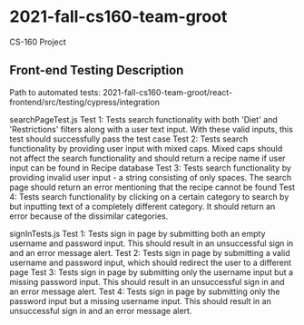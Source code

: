 # 2021-fall-cs160-team-groot
CS-160 Project


Front-end Testing Description 
-----------------------------
Path to automated tests: 2021-fall-cs160-team-groot/react-frontend/src/testing/cypress/integration

searchPageTest.js 
Test 1: Tests search functionality with both 'Diet' and 'Restrictions' filters along with a user text input. With these valid inputs, this test should successfully pass the test case
Test 2: Tests search functionality by providing user input with mixed caps. Mixed caps should not affect the search functionality and should return a recipe name if user input can be found in Recipe database
Test 3: Tests search functionality by providing invalid user input - a string consisting of only spaces. The search page should return an error mentioning that the recipe cannot be found
Test 4: Tests search functionality by clicking on a certain category to search by but inputting text of a completely different category. It should return an error because of the dissimilar categories. 

signInTests.js
Test 1: Tests sign in page by submitting both an empty username and password input. This should result in an unsuccessful sign in and an error message alert. 
Test 2: Tests sign in page by submitting a valid username and password input, which should redirect the user to a different page 
Test 3: Tests sign in page by submitting only the username input but a missing password input. This should result in an unsuccessful sign in and an error message alert.
Test 4: Tests sign in page by submitting only the password input but a missing username input. This should result in an unsuccessful sign in and an error message alert.
